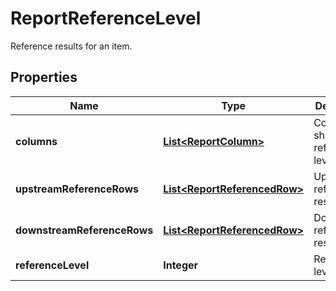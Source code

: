 

# ReportReferenceLevel

Reference results for an item.

## Properties

| Name | Type | Description | Notes |
|------------ | ------------- | ------------- | -------------|
|**columns** | [**List&lt;ReportColumn&gt;**](ReportColumn.md) | Columns to show on this reference level. |  [optional] |
|**upstreamReferenceRows** | [**List&lt;ReportReferencedRow&gt;**](ReportReferencedRow.md) | Upstream reference results. |  [optional] |
|**downstreamReferenceRows** | [**List&lt;ReportReferencedRow&gt;**](ReportReferencedRow.md) | Downstream reference results. |  [optional] |
|**referenceLevel** | **Integer** | Reference level. |  [optional] |



